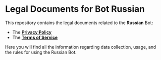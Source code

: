 # Legal Documents for Bot Russian

This repository contains the legal documents related to the **Russian** Bot:

- The [**Privacy Policy**](https://github.com/Vanibels/Russian-legacy/blob/main/PrivacyPolicy.md)
- The [**Terms of Service**](https://github.com/Vanibels/Russian-legacy/blob/main/TermsOfService.md)

Here you will find all the information regarding data collection, usage, and the rules for using the Russian Bot.

